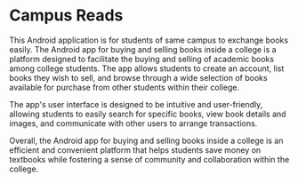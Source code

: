 
# Campus Reads

This Android application is for students of same campus to exchange books easily.
The Android app for buying and selling books inside a college is a platform designed to facilitate the buying and selling of academic books among college students. The app allows students to create an account, list books they wish to sell, and browse through a wide selection of books available for purchase from other students within their college.

The app's user interface is designed to be intuitive and user-friendly, allowing students to easily search for specific books, view book details and images, and communicate with other users to arrange transactions.

Overall, the Android app for buying and selling books inside a college is an efficient and convenient platform that helps students save money on textbooks while fostering a sense of community and collaboration within the college.



